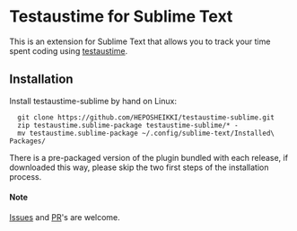 
# Testaustime for Sublime Text

This is an extension for Sublime Text that allows you to track your time spent coding using [testaustime](https://github.com/Testaustime).


## Installation

Install testaustime-sublime by hand on Linux:

```
  git clone https://github.com/HEPOSHEIKKI/testaustime-sublime.git
  zip testaustime.sublime-package testaustime-sublime/* -
  mv testaustime.sublime-package ~/.config/sublime-text/Installed\ Packages/
```
There is a pre-packaged version of the plugin bundled with each release, if downloaded this way, please skip the two first steps of the installation process.

#### Note

[Issues](https://github.com/Testaustime/testaustime-sublime/issues/new) and [PR](https://github.com/Testaustime/testaustime-sublime/compare)'s are welcome.

